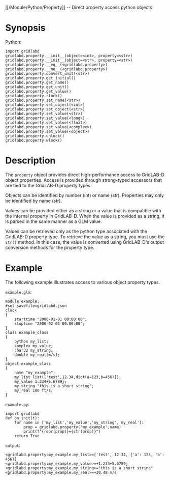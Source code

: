 [[/Module/Python/Property]] -- Direct property access python objects

# Synopsis

Python:

~~~
import gridlabd
gridlabd.property.__init__(object=<int>, property=<str>)
gridlabd.property.__init__(object=<str>, property=<str>)
gridlabd.property.__eq__(<gridlabd.property>)
gridlabd.property.__ne__(<gridlabd.property>)
gridlabd.property.convert_unit(<str>)
gridlabd.property.get_initial()
gridlabd.property.get_name()
gridlabd.property.get_unit()
gridlabd.property.get_value()
gridlabd.property.rlock()
gridlabd.property.set_name(<str>)
gridlabd.property.set_object(<int>)
gridlabd.property.set_object(<str>)
gridlabd.property.set_value(<str>)
gridlabd.property.set_value(<long>)
gridlabd.property.set_value(<float>)
gridlabd.property.set_value(<complex>)
gridlabd.property.set_value(<object>)
gridlabd.property.unlock()
gridlabd.property.wlock()
~~~

# Description

The `property` object provides direct high-performance access to GridLAB-D object properties.  Access is provided through strong-typed accessors that are tied to the GridLAB-D property types.

Objects can be identified by number (int) or name (str).  Properties may only be identified by name (str).

Values can be provided either as a string or a value that is compatible with the internal property in GridLAB-D.  When the value is provided as a string, it is parsed in the same manner as a GLM value.

Values can be retrieved only as the python type associated with the GridLAB-D property type.  To retrieve the value as a string, you must use the `str()` method.  In this case, the value is converted using GridLAB-D's output conversion methods for the property type.

# Example

The following example illustrates access to various object property types.

`example.glm`:

~~~
module example;
#set savefile=gridlabd.json
clock
{
	starttime "2000-01-01 00:00:00";
	stoptime "2000-02-01 00:00:00";
}
class example_class
{
	python my_list;
	complex my_value;
	char32 my_string;
	double my_real[m/s];
}
object example_class
{
	name "my_example";
	my_list list(['test',12.34,dict(a=123,b=456)]);
	my_value 1.234+5.6789j;
	my_string "this is a short string";
	my_real 100 ft/s;
}
~~~

`example.py`:

~~~
import gridlabd
def on_init(t):
	for name in ['my_list','my_value','my_string','my_real']:
		prop = gridlabd.property('my_example',name)
		print(f"{repr(prop)}={str(prop)}")
	return True
~~~

`output`:

~~~
<gridlabd.property:my_example.my_list>=['test', 12.34, {'a': 123, 'b': 456}]
<gridlabd.property:my_example.my_value>=+1.234+5.6789j
<gridlabd.property:my_example.my_string>="this is a short string"
<gridlabd.property:my_example.my_real>=+30.48 m/s
~~~
